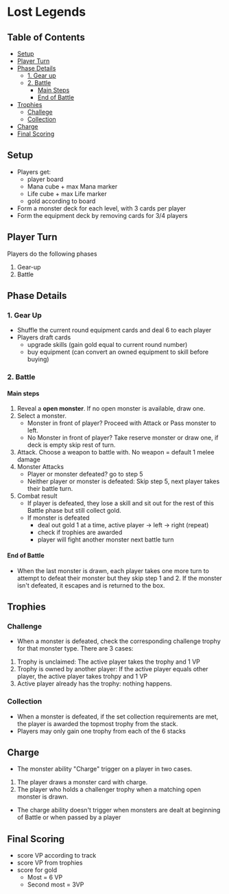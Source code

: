 # Lost Legends

## Table of Contents

* [Setup](#setup)
* [Player Turn](#player-turn)
* [Phase Details](#phase-details)
  * [1. Gear up](#1-gear-up)
  * [2. Battle](#2-battle)
    * [Main Steps](#main-steps)
    * [End of Battle](#end-of-battle)
* [Trophies](#trophies)
  * [Challege](#challenge)
  * [Collection](#collection)
* [Charge](#charge)
* [Final Scoring](#final-scoring)

## Setup

* Players get:
  * player board
  * Mana cube + max Mana marker
  * Life cube + max Life marker
  * gold according to board
* Form a monster deck for each level, with 3 cards per player
* Form the equipment deck by removing cards for 3/4 players

## Player Turn

Players do the following phases

1. Gear-up
2. Battle

## Phase Details

### 1. Gear Up

* Shuffle the current round equipment cards and deal 6 to each player
* Players draft cards
  * upgrade skills (gain gold equal to current round number)
  * buy equipment (can convert an owned equipment to skill before buying)

### 2. Battle

#### Main steps

1. Reveal a **open monster**. If no open monster is available, draw one.
2. Select a monster.
    * Monster in front of player? Proceed with Attack or Pass monster to left.
    * No Monster in front of player? Take reserve monster or draw one, if deck is empty skip rest of turn.
3. Attack. Choose a weapon to battle with. No weapon = default 1 melee damage
4. Monster Attacks
    * Player or monster defeated? go to step 5
    * Neither player or monster is defeated: Skip step 5, next player takes their battle turn.
5. Combat result
    * If player is defeated, they lose a skill and sit out for the rest of this Battle phase but still collect gold.
    * If monster is defeated
      * deal out gold 1 at a time, active player -> left -> right (repeat)
      * check if trophies are awarded
      * player will fight another monster next battle turn

#### End of Battle

* When the last monster is drawn, each player takes one more turn to attempt to defeat their monster but they skip step 1 and 2. If the monster isn't defeated, it escapes and is returned to the box.

## Trophies

### Challenge

* When a monster is defeated, check the corresponding challenge trophy for that monster type. There are 3 cases:

1. Trophy is unclaimed: The active player takes the trophy and 1 VP
2. Trophy is owned by another player: If the active player equals other player, the active player takes trohpy and 1 VP
3. Active player already has the trophy: nothing happens.

### Collection

* When a monster is defeated, if the set collection requirements are met, the player is awarded the topmost trophy from the stack.
* Players may only gain one trophy from each of the 6 stacks

## Charge

* The monster ability "Charge" trigger on a player in two cases.

1. The player draws a monster card with charge.
2. The player who holds a challenger trophy when a matching open monster is drawn.

* The charge ability doesn't trigger when monsters are dealt at beginning of Battle or when passed by a player

## Final Scoring

* score VP according to track
* score VP from trophies
* score for gold
  * Most = 6 VP
  * Second most = 3VP
